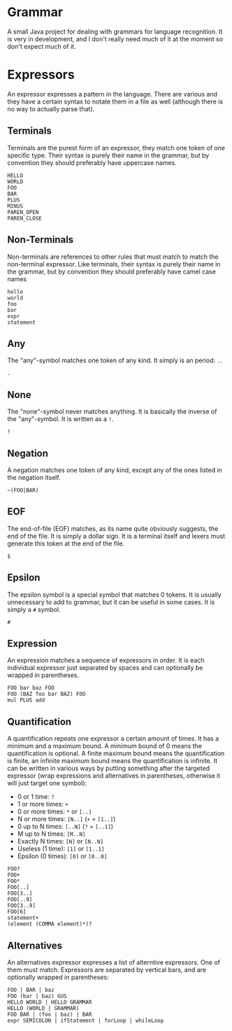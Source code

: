 # Grammar
A small Java project for dealing with grammars for language recognition. It is very in development, and I don't really
need much of it at the moment so don't expect much of it.

# Expressors
An expressor expresses a pattern in the language. There are various and they have a certain syntax to notate them in a
file as well (although there is no way to actually parse that).

## Terminals
Terminals are the purest form of an expressor, they match one token of one specific type. Their syntax is purely their
name in the grammar, but by convention they should preferably have uppercase names.

```
HELLO
WORLD
FOO
BAR
PLUS
MINUS
PAREN_OPEN
PAREN_CLOSE
```

## Non-Terminals
Non-terminals are references to other rules that must match to match the non-terminal expressor. Like terminals, their
syntax is purely their name in the grammar, but by convention they should preferably have camel case names

```
hello
world
foo
bar
expr
statement
```

## Any
The "any"-symbol matches one token of any kind. It simply is an period: `.`.

```
.
```

## None
The "none"-symbol never matches anything. It is basically the inverse of the "any"-symbol. It is written as a `!`.

```
!
```

## Negation
A negation matches one token of any kind, except any of the ones listed in the negation itself.

```
~(FOO|BAR)
```

## EOF
The end-of-file (EOF) matches, as its name quite obviously suggests, the end of the file. It is simply a dollar sign. It
is a terminal itself and lexers must generate this token at the end of the file.

```
$
```

## Epsilon
The epsilon symbol is a special symbol that matches 0 tokens. It is usually unnecessary to add to grammar, but it can
be useful in some cases. It is simply a `#` symbol.

```
#
```

## Expression
An expression matches a sequence of expressors in order. It is each individual expressor just separated by spaces and
can optionally be wrapped in parentheses.

```
FOO bar baz FOO
FOO (BAZ foo bar BAZ) FOO
mul PLUS add
```

## Quantification
A quantification repeats one expressor a certain amount of times. It has a minimum and a maximum bound. A minimum bound
of 0 means the quantification is optional. A finite maximum bound means the quantification is finite, an infinite
maximum bound means the quantification is infinite. It can be written in various ways by putting something after the
targeted expressor (wrap expressions and alternatives in parentheses, otherwise it will just target one symbol):

- 0 or 1 time: `?`
- 1 or more times: `+`
- 0 or more times: `*` or `[..]`
- N or more times: `[N..]` (`+` = `[1..]`)
- 0 up to N times: `[..N]` (`?` = `[..1]`)
- M up to N times: `[M..N]`
- Exactly N times: `[N]` or `[N..N]`
- Useless (1 time): `[1]` or `[1..1]`
- Epsilon (0 times): `[0]` or `[0..0]`

```
FOO?
FOO+
FOO*
FOO[..]
FOO[3..]
FOO[..9]
FOO[3..9]
FOO[6]
statement+
(element (COMMA element)*)?
```

## Alternatives
An alternatives expressor expresses a list of alterntive expressors. One of them must match. Expressors are separated
by vertical bars, and are optionally wrapped in parentheses:

```
FOO | BAR | baz
FOO (bar | baz) GUS
HELLO WORLD | HELLO GRAMMAR
HELLO (WORLD | GRAMMAR)
FOO BAR | (foo | baz) | BAR
expr SEMICOLON | ifStatement | forLoop | whileLoop
```

